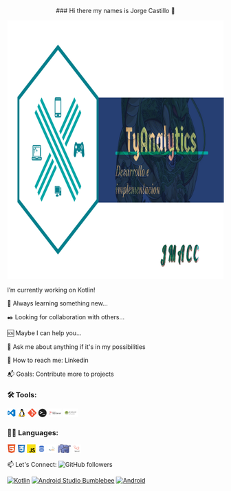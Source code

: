 <p align="center"> 
### Hi there my names is Jorge Castillo 👋


<!--
**jmacc/jmacc** is a ✨ _special_ ✨ repository because its `README.md` (this file) appears on your GitHub profile.

Here are some ideas to get you started:

- 🔭 I’m currently working on ...
- 🌱 I’m currently learning ...
- 👯 I’m looking to collaborate on ...
- 🤔 I’m looking for help with ...
- 💬 Ask me about ...
- 📫 How to reach me: ...
- 😄 Pronouns: ...
- ⚡ Fun fact: ..
-->
<code><img height="600" alt="jmacc" src="https://raw.githubusercontent.com/jmacc/jmacc/main/img/PortadaCorta.png"></code>

I’m currently working on Kotlin!

:dart: Always learning something new...

:black_nib: Looking for collaboration with others...

:sos: Maybe I can help you...

:speech_balloon: Ask me about anything if it's in my possibilities

:couple: How to reach me: Linkedin

:mailbox_with_mail: Goals: Contribute more to projects


### 🛠️ Tools:
<code><img height="20" alt="Visual Studio Code" src="https://raw.githubusercontent.com/jmacc/jmacc/fcc10af528ae7c9597970e973f96d6c37f3608f4/img/Visual.png"></code>
<code><img height="20" alt="Linux" src="https://raw.githubusercontent.com/jmacc/jmacc/fcc10af528ae7c9597970e973f96d6c37f3608f4/img/linux.png"></code>
<code><img height="20" alt="Git" src="https://raw.githubusercontent.com/jmacc/jmacc/fcc10af528ae7c9597970e973f96d6c37f3608f4/img/Git.png"></code>
<code><img height="20" alt="Terminal" src="https://raw.githubusercontent.com/jmacc/jmacc/fcc10af528ae7c9597970e973f96d6c37f3608f4/img/terminal.png"></code>
<code><img height="20" alt="SQLSERVER" src="https://raw.githubusercontent.com/jmacc/jmacc/fcc10af528ae7c9597970e973f96d6c37f3608f4/img/SQLSERVER.png"></code>
<code><img height="20" alt="AndroidStudio" src="https://raw.githubusercontent.com/jmacc/jmacc/fcc10af528ae7c9597970e973f96d6c37f3608f4/img/android-studio.png"></code>

### 🧑‍💻 Languages:
<code><img height="20" alt="HTML" src="https://raw.githubusercontent.com/jmacc/jmacc/fcc10af528ae7c9597970e973f96d6c37f3608f4/img/Html.png"></code>
<code><img height="20" alt="CSS" src="https://raw.githubusercontent.com/jmacc/jmacc/fcc10af528ae7c9597970e973f96d6c37f3608f4/img/Css.png"></code>
<code><img height="20" alt="JavaScript" src="https://raw.githubusercontent.com/jmacc/jmacc/fcc10af528ae7c9597970e973f96d6c37f3608f4/img/Js.png"></code>
<code><img height="20" alt="SQL" src="https://raw.githubusercontent.com/jmacc/jmacc/fcc10af528ae7c9597970e973f96d6c37f3608f4/img/sql.png"></code>
<code><img height="20" alt="MySQL" src="https://raw.githubusercontent.com/jmacc/jmacc/fcc10af528ae7c9597970e973f96d6c37f3608f4/img/mysql.png"></code>
<code><img height="20" alt="PHP" src="https://raw.githubusercontent.com/jmacc/jmacc/fcc10af528ae7c9597970e973f96d6c37f3608f4/img/php.png"></code>
<code><img height="20" alt="Laravel" src="https://raw.githubusercontent.com/jmacc/jmacc/fcc10af528ae7c9597970e973f96d6c37f3608f4/img/laravel.png"></code>

<p>

📫 Let's Connect:
![GitHub followers](https://img.shields.io/github/followers/jmacc?style=social)

[![Kotlin](https://img.shields.io/badge/Kotlin-1.6-purple?longCache=true&style=popout-square)](https://kotlinlang.org)
[![Android Studio Bumblebee ](https://img.shields.io/badge/Android_Studio_Bumblebee-2021.1.1-blue.svg?longCache=true&style=popout-square)](https://developer.android.com/studio)
[![Android](https://img.shields.io/badge/Android-10-blue.svg?longCache=true&style=popout-square)](https://www.android.com)

